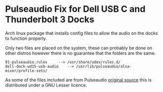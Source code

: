 # Pulseaudio Fix for Dell USB C and Thunderbolt 3 Docks

Arch linux package that installs config files to allow the audio on the docks to function properly. 

Only two files are placed on the system, these can probably be done on other distros however there is no guarantee that the folders are the same.

    91-pulseaudio.rules 	--> /usr/share/udev/rules.d/
    dell-dock-wd15-usb-audio 	--> /usr/lib/pulseaudio/alsa-mixer/profile-sets/

As some of the files included are from Pulseaudio [original source](https://github.com/pulseaudio/pulseaudio) this is distributed under a GNU Lesser licence.
